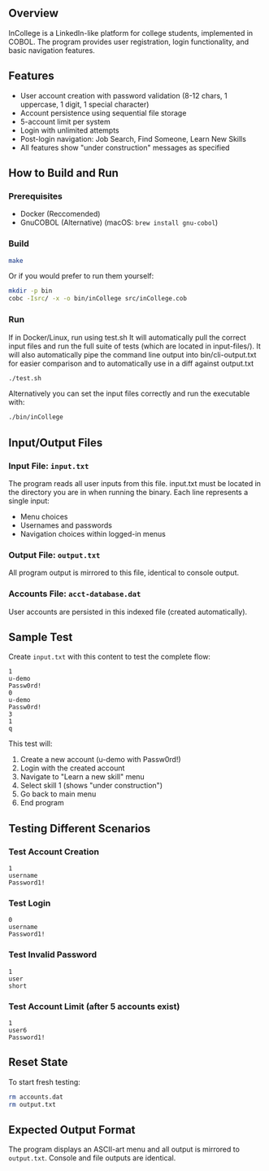 ## Overview
InCollege is a LinkedIn-like platform for college students, implemented in COBOL. The program provides user registration, login functionality, and basic navigation features.

## Features
- User account creation with password validation (8-12 chars, 1 uppercase, 1 digit, 1 special character)
- Account persistence using sequential file storage
- 5-account limit per system
- Login with unlimited attempts
- Post-login navigation: Job Search, Find Someone, Learn New Skills
- All features show "under construction" messages as specified

## How to Build and Run

### Prerequisites
- Docker (Reccomended)
- GnuCOBOL (Alternative) (macOS: `brew install gnu-cobol`)

### Build
```bash
make
```

Or if you would prefer to run them yourself:
```bash
mkdir -p bin
cobc -Isrc/ -x -o bin/inCollege src/inCollege.cob
```

### Run
If in Docker/Linux, run using test.sh
It will automatically pull the correct input files and run the full suite of tests (which are located in input-files/). It will also automatically pipe the command line output into bin/cli-output.txt for easier comparison and to automatically use in a diff against output.txt
```bash
./test.sh
```

Alternatively you can set the input files correctly and run the executable with:
```bash
./bin/inCollege
```

## Input/Output Files

### Input File: `input.txt`
The program reads all user inputs from this file. input.txt must be located in the directory you are in when running the binary. Each line represents a single input:
- Menu choices
- Usernames and passwords
- Navigation choices within logged-in menus

### Output File: `output.txt`
All program output is mirrored to this file, identical to console output.

### Accounts File: `acct-database.dat`
User accounts are persisted in this indexed file (created automatically).

## Sample Test

Create `input.txt` with this content to test the complete flow:
```
1
u-demo
Passw0rd!
0
u-demo
Passw0rd!
3
1
q
```

This test will:
1. Create a new account (u-demo with Passw0rd!)
2. Login with the created account
3. Navigate to "Learn a new skill" menu
4. Select skill 1 (shows "under construction")
5. Go back to main menu
6. End program

## Testing Different Scenarios

### Test Account Creation
```
1
username
Password1!
```

### Test Login
```
0
username
Password1!
```

### Test Invalid Password
```
1
user
short
```

### Test Account Limit (after 5 accounts exist)
```
1
user6
Password1!
```

## Reset State
To start fresh testing:
```bash
rm accounts.dat
rm output.txt
```

## Expected Output Format
The program displays an ASCII-art menu and all output is mirrored to `output.txt`. Console and file outputs are identical.